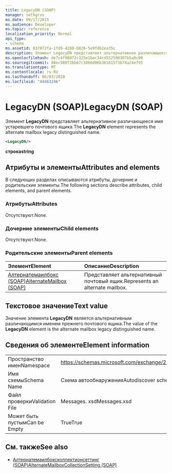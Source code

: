```yaml
---
title: LegacyDN (SOAP)
manager: sethgros
ms.date: 09/17/2015
ms.audience: Developer
ms.topic: reference
localization_priority: Normal
api_type:
- schema
ms.assetid: 837072fa-1fd9-4288-b826-5e9fdb2ea35c
description: Элемент LegacyDN представляет альтернативное различающееся имя устаревшего почтового ящика.
ms.openlocfilehash: de7c4f98072c325e1bac34cd552598307b5a8c00
ms.sourcegitcommit: 88ec988f2bb67c1866d06b361615f3674a24e795
ms.translationtype: MT
ms.contentlocale: ru-RU
ms.lasthandoff: 06/03/2020
ms.locfileid: "44463246"
---
```

# <a name="legacydn-soap"></a><span data-ttu-id="9f5dd-103">LegacyDN (SOAP)</span><span class="sxs-lookup"><span data-stu-id="9f5dd-103">LegacyDN (SOAP)</span></span>

<span data-ttu-id="9f5dd-104">Элемент **LegacyDN** представляет альтернативное различающееся имя устаревшего почтового ящика.</span><span class="sxs-lookup"><span data-stu-id="9f5dd-104">The **LegacyDN** element represents the alternate mailbox legacy distinguished name.</span></span> 
  
```XML
<LegacyDN/>
```

<span data-ttu-id="9f5dd-105">**строка**</span><span class="sxs-lookup"><span data-stu-id="9f5dd-105">**string**</span></span>

## <a name="attributes-and-elements"></a><span data-ttu-id="9f5dd-106">Атрибуты и элементы</span><span class="sxs-lookup"><span data-stu-id="9f5dd-106">Attributes and elements</span></span>

<span data-ttu-id="9f5dd-107">В следующих разделах описываются атрибуты, дочерние и родительские элементы.</span><span class="sxs-lookup"><span data-stu-id="9f5dd-107">The following sections describe attributes, child elements, and parent elements.</span></span>
  
### <a name="attributes"></a><span data-ttu-id="9f5dd-108">Атрибуты</span><span class="sxs-lookup"><span data-stu-id="9f5dd-108">Attributes</span></span>

<span data-ttu-id="9f5dd-109">Отсутствуют.</span><span class="sxs-lookup"><span data-stu-id="9f5dd-109">None.</span></span>
  
### <a name="child-elements"></a><span data-ttu-id="9f5dd-110">Дочерние элементы</span><span class="sxs-lookup"><span data-stu-id="9f5dd-110">Child elements</span></span>

<span data-ttu-id="9f5dd-111">Отсутствуют.</span><span class="sxs-lookup"><span data-stu-id="9f5dd-111">None.</span></span>
  
### <a name="parent-elements"></a><span data-ttu-id="9f5dd-112">Родительские элементы</span><span class="sxs-lookup"><span data-stu-id="9f5dd-112">Parent elements</span></span>

|<span data-ttu-id="9f5dd-113">**Элемент**</span><span class="sxs-lookup"><span data-stu-id="9f5dd-113">**Element**</span></span>|<span data-ttu-id="9f5dd-114">**Описание**</span><span class="sxs-lookup"><span data-stu-id="9f5dd-114">**Description**</span></span>|
|:-----|:-----|
|[<span data-ttu-id="9f5dd-115">Алтернатемаилбокс (SOAP)</span><span class="sxs-lookup"><span data-stu-id="9f5dd-115">AlternateMailbox (SOAP)</span></span>](alternatemailbox-soap.md) <br/> |<span data-ttu-id="9f5dd-116">Представляет альтернативный почтовый ящик.</span><span class="sxs-lookup"><span data-stu-id="9f5dd-116">Represents an alternate mailbox.</span></span>  <br/> |
   
## <a name="text-value"></a><span data-ttu-id="9f5dd-117">Текстовое значение</span><span class="sxs-lookup"><span data-stu-id="9f5dd-117">Text value</span></span>

<span data-ttu-id="9f5dd-118">Значение элемента **LegacyDN** является альтернативным различающимся именем прежнего почтового ящика.</span><span class="sxs-lookup"><span data-stu-id="9f5dd-118">The value of the **LegacyDN** element is the alternate mailbox legacy distinguished name.</span></span> 
  
## <a name="element-information"></a><span data-ttu-id="9f5dd-119">Сведения об элементе</span><span class="sxs-lookup"><span data-stu-id="9f5dd-119">Element information</span></span>

|||
|:-----|:-----|
|<span data-ttu-id="9f5dd-120">Пространство имен</span><span class="sxs-lookup"><span data-stu-id="9f5dd-120">Namespace</span></span>  <br/> |https://schemas.microsoft.com/exchange/2010/Autodiscover  <br/> |
|<span data-ttu-id="9f5dd-121">Имя схемы</span><span class="sxs-lookup"><span data-stu-id="9f5dd-121">Schema Name</span></span>  <br/> |<span data-ttu-id="9f5dd-122">Схема автообнаружения</span><span class="sxs-lookup"><span data-stu-id="9f5dd-122">Autodiscover schema</span></span>  <br/> |
|<span data-ttu-id="9f5dd-123">Файл проверки</span><span class="sxs-lookup"><span data-stu-id="9f5dd-123">Validation File</span></span>  <br/> |<span data-ttu-id="9f5dd-124">Messages. xsd</span><span class="sxs-lookup"><span data-stu-id="9f5dd-124">Messages.xsd</span></span>  <br/> |
|<span data-ttu-id="9f5dd-125">Может быть пустым</span><span class="sxs-lookup"><span data-stu-id="9f5dd-125">Can be Empty</span></span>  <br/> |<span data-ttu-id="9f5dd-126">True</span><span class="sxs-lookup"><span data-stu-id="9f5dd-126">True</span></span>  <br/> |
   
## <a name="see-also"></a><span data-ttu-id="9f5dd-127">См. также</span><span class="sxs-lookup"><span data-stu-id="9f5dd-127">See also</span></span>

- [<span data-ttu-id="9f5dd-128">Алтернатемаилбоксколлектионсеттинг (SOAP)</span><span class="sxs-lookup"><span data-stu-id="9f5dd-128">AlternateMailboxCollectionSetting (SOAP)</span></span>](alternatemailboxcollectionsetting-soap.md)

